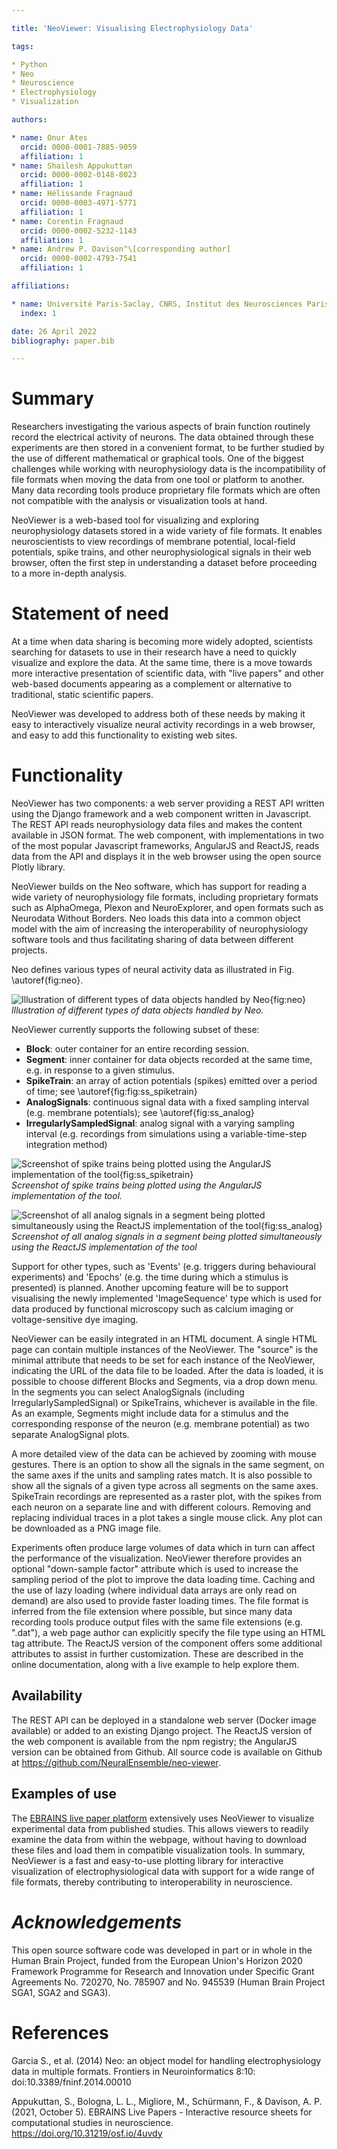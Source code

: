 ```yaml
---

title: 'NeoViewer: Visualising Electrophysiology Data'

tags:

* Python
* Neo
* Neuroscience 
* Electrophysiology  
* Visualization

authors:

* name: Onur Ates
  orcid: 0000-0001-7885-9059
  affiliation: 1
* name: Shailesh Appukuttan
  orcid: 0000-0002-0148-8023
  affiliation: 1
* name: Hélissande Fragnaud
  orcid: 0000-0003-4971-5771
  affiliation: 1
* name: Corentin Fragnaud
  orcid: 0000-0002-5232-1143
  affiliation: 1
* name: Andrew P. Davison^\[corresponding author]
  orcid: 0000-0002-4793-7541
  affiliation: 1

affiliations:

* name: Université Paris-Saclay, CNRS, Institut des Neurosciences Paris-Saclay, 91400, Saclay, France
  index: 1

date: 26 April 2022
bibliography: paper.bib

---
```


# Summary

Researchers investigating the various aspects of brain function routinely record the electrical activity of neurons. The data obtained through these experiments are then stored in a convenient format, to be further studied by the use of different mathematical or graphical tools. One of the biggest challenges while working with neurophysiology data is the incompatibility of file formats when moving the data from one tool or platform to another. Many data recording tools produce proprietary file formats which are often not compatible with the analysis or visualization tools at hand. 

NeoViewer is a web-based tool for visualizing and exploring neurophysiology datasets stored in a wide variety of file formats. It enables neuroscientists to view recordings of membrane potential, local-field potentials, spike trains, and other neurophysiological signals in their web browser, often the first step in understanding a dataset before proceeding to a more in-depth analysis.

# Statement of need

At a time when data sharing is becoming more widely adopted, scientists searching for datasets to use in their research have a need to quickly visualize and explore the data. At the same time, there is a move towards more interactive presentation of scientific data, with "live papers" and other web-based documents appearing as a complement or alternative to traditional, static scientific papers.

NeoViewer was developed to address both of these needs by making it easy to interactively visualize neural activity recordings in a web browser, and easy to add this functionality to existing web sites.

# Functionality

NeoViewer has two components: a web server providing a REST API written using the Django framework and a web component written in Javascript.
The REST API reads neurophysiology data files and makes the content available in JSON format. The web component, with implementations in two of the most popular Javascript frameworks, AngularJS and ReactJS, reads data from the API and displays it in the web browser using the open source Plotly library.

NeoViewer builds on the Neo software, which has support for reading a wide variety of neurophysiology file formats, including proprietary formats such as AlphaOmega, Plexon and NeuroExplorer, and open formats such as Neurodata Without Borders. Neo loads this data into a common object model with the aim of increasing the interoperability of neurophysiology software tools and thus facilitating sharing of data between different projects.

Neo defines various types of neural activity data as illustrated in Fig. \\autoref{fig:neo}. 

![Illustration of different types of data objects handled by Neo{fig:neo}](neo-2.png)
_Illustration of different types of data objects handled by Neo._

NeoViewer currently supports the following subset of these: 

* **Block**: outer container for an entire recording session.
* **Segment**: inner container for data objects recorded at the same time, e.g. in response to a given stimulus.
* **SpikeTrain**: an array of action potentials (spikes) emitted over a period of time; see \\autoref{fig:fig:ss_spiketrain}
* **AnalogSignals**: continuous signal data with a fixed sampling interval (e.g. membrane potentials); see \\autoref{fig:ss_analog}
* **IrregularlySampledSignal**: analog signal with a varying sampling interval (e.g. recordings from simulations using a variable-time-step integration method)

![Screenshot of spike trains being plotted using the AngularJS implementation of the tool{fig:ss_spiketrain}]()
_Screenshot of spike trains being plotted using the AngularJS implementation of the tool._

![Screenshot of all analog signals in a segment being plotted simultaneously using the ReactJS implementation of the tool{fig:ss_analog}](SS_react_analog.png)
_Screenshot of all analog signals in a segment being plotted simultaneously using the ReactJS implementation of the tool_

Support for other types, such as  'Events' (e.g. triggers during behavioural experiments) and 'Epochs' (e.g. the time during which a stimulus is presented) is planned. Another upcoming feature will be to support visualising the newly implemented 'ImageSequence' type which is used for data produced by functional microscopy such as calcium imaging or voltage-sensitive dye imaging.

NeoViewer can be easily integrated in an HTML document. A single HTML page can contain multiple instances of the NeoViewer. The "source" is the minimal attribute that needs to be set for each instance of the NeoViewer, indicating the URL of the data file to be loaded. After the data is loaded, it is possible to choose different Blocks and Segments, via a drop down menu. In the segments you can select AnalogSignals (including IrregularlySampledSignal) or SpikeTrains, whichever is available in the file. As an example, Segments might include data for a stimulus and the corresponding response of the neuron (e.g. membrane potential) as two separate AnalogSignal plots. 

A more detailed view of the data can be achieved by zooming with mouse gestures. There is an option to show all the signals in the same segment, on the same axes if the units and sampling rates match. It is also possible to show all the signals of a given type across all segments on the same axes. SpikeTrain recordings are represented as a raster plot, with the spikes from each neuron on a separate line and with different colours. Removing and replacing individual traces in a plot takes a single mouse click. Any plot can be downloaded as a PNG image file.

Experiments often produce large volumes of data which in turn can affect the performance of the visualization. NeoViewer therefore provides an optional "down-sample factor" attribute which is used to increase the sampling period of the plot to improve the data loading time. Caching and the use of lazy loading (where individual data arrays are only read on demand) are also used to provide faster loading times. The file format is inferred from the file extension where possible, but since many data recording tools produce output files with the same file extensions (e.g. ".dat"), a web page author can explicitly specify the file type using an HTML tag attribute. The ReactJS version of the component offers some additional attributes to assist in further customization. These are described in the online documentation, along with a live example to help explore them.

## Availability

The REST API can be deployed in a standalone web server (Docker image available) or added to an existing Django project. The ReactJS version of the web component is available from the npm registry; the AngularJS version can be obtained from Github. All source code is available on Github at https://github.com/NeuralEnsemble/neo-viewer.


## Examples of use

The [EBRAINS live paper platform](https://live-papers.brainsimulation.eu/) extensively uses NeoViewer to visualize experimental data from published studies. This allows viewers to readily examine the data from within the webpage, without having to download these files and load them in compatible visualization tools. In summary, NeoViewer is a fast and easy-to-use plotting library for interactive visualization of electrophysiological data with support for a wide range of file formats, thereby contributing to interoperability in neuroscience. 


# _Acknowledgements_

This open source software code was developed in part or in whole in the Human Brain Project, funded from the European Union's Horizon 2020 Framework Programme for Research and Innovation under Specific Grant Agreements No. 720270, No. 785907 and No. 945539 (Human Brain Project SGA1, SGA2 and SGA3).

# References

Garcia S., et al. (2014) Neo: an object model for handling electrophysiology data in multiple formats. Frontiers in Neuroinformatics 8:10: doi:10.3389/fninf.2014.00010

Appukuttan, S., Bologna, L. L., Migliore, M., Schürmann, F., & Davison, A. P. (2021, October 5). EBRAINS Live Papers - Interactive resource sheets for computational studies in neuroscience. <https://doi.org/10.31219/osf.io/4uvdy>


